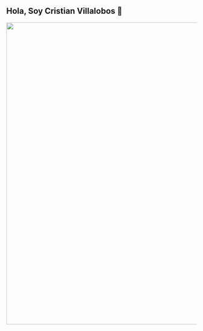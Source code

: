 ## Hola, Soy Cristian Villalobos 👋

<img src="https://drive.google.com/file/d/13VMLKGe-p6mcFBpoP07cTf0VGCA11Gw2/view?usp=drive_link" width="800px" heigth="200px">
